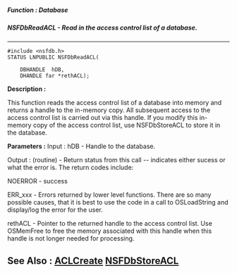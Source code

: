 ##### Function : Database
##### NSFDbReadACL - Read in the access control list of a database.
---
```
#include <nsfdb.h>
STATUS LNPUBLIC NSFDbReadACL(

	DBHANDLE  hDB,
	DHANDLE far *rethACL);
```
**Description :**

This function reads the access control list of a database into memory and 
returns a handle to the in-memory copy.  All subsequent access to the access 
control list is carried out via this handle.  If you modify this in-memory copy 
of the access control list, use NSFDbStoreACL to store it in the database.

**Parameters :**
Input :
hDB  -  Handle to the database.

Output :
(routine)  -  Return status from this call -- indicates either sucess or what the error is. The return codes include:

NOERROR - success

ERR_xxx - Errors returned by lower level functions.  There are so many possible causes, that it is best to use the code in a call to OSLoadString and display/log the error for the user. 


rethACL  -  Pointer to the returned handle to the access control list.  Use OSMemFree to free the memory associated with this handle when this handle is not longer needed for processing.


**See Also :**
[ACLCreate](/domino-c-api-docs/reference/Func/ACLCreate)
[NSFDbStoreACL](/domino-c-api-docs/reference/Func/NSFDbStoreACL)
---
